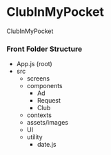 # ClubInMyPocket
ClubInMyPocket

### Front Folder Structure
- App.js (root)
- src
  - screens
  - components
    - Ad
    - Request
    - Club
  - contexts
  - assets/images
  - UI
  - utility
    - date.js
